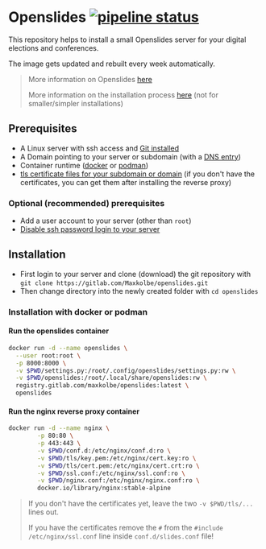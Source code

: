# Openslides [![pipeline status](https://gitlab.com/Maxkolbe/openslides/badges/main/pipeline.svg)](https://gitlab.com/Maxkolbe/openslides/-/commits/main)

This repository helps to install a small Openslides server for your digital elections and conferences.

The image gets updated and rebuilt every week automatically.

> More information on Openslides [here](https://openslides.org)
>
> More information on the installation process [here](https://github.com/OpenSlides/OpenSlides)
> (not for smaller/simpler installations)

## Prerequisites

- A Linux server with ssh access and [Git installed](https://git-scm.com/book/en/v2/Getting-Started-Installing-Git)
- A Domain pointing to your server or subdomain (with a [DNS entry](https://help.dreamhost.com/hc/en-us/articles/215414867-How-do-I-add-custom-DNS-records-))
- Container runtime ([docker](https://docs.docker.com/get-docker/) or [podman](https://podman.io/getting-started/installation))
- [tls certificate files for your subdomain or domain](https://letsencrypt.org/getting-started/) (if you don't have the certificates, you can get them after installing the reverse proxy)

### Optional (recommended) prerequisites

- Add a user account to your server (other than `root`)
- [Disable ssh password login to your server](https://www.cyberciti.biz/faq/how-to-disable-ssh-password-login-on-linux/)

## Installation

- First login to your server and clone (download) the git repository with `git clone https://gitlab.com/Maxkolbe/openslides.git`
- Then change directory into the newly created folder with `cd openslides`

### Installation with docker or podman

#### Run the openslides container

```bash
docker run -d --name openslides \
  --user root:root \
  -p 8000:8000 \
  -v $PWD/settings.py:/root/.config/openslides/settings.py:rw \
  -v $PWD/openslides:/root/.local/share/openslides:rw \
  registry.gitlab.com/maxkolbe/openslides:latest \
  openslides
```

#### Run the nginx reverse proxy container

```bash
docker run -d --name nginx \
        -p 80:80 \
        -p 443:443 \
        -v $PWD/conf.d:/etc/nginx/conf.d:ro \
        -v $PWD/tls/key.pem:/etc/nginx/cert.key:ro \
        -v $PWD/tls/cert.pem:/etc/nginx/cert.crt:ro \
        -v $PWD/ssl.conf:/etc/nginx/ssl.conf:ro \
        -v $PWD/nginx.conf:/etc/nginx/nginx.conf:ro \
        docker.io/library/nginx:stable-alpine
```

> If you don't have the certificates yet, leave the two `-v $PWD/tls/...` lines out.
>
> If you have the certificates remove the `#` from the `#include /etc/nginx/ssl.conf` line inside `conf.d/slides.conf` file!

